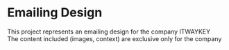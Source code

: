 # Emailing Design

This project represents an emailing design for the company ITWAYKEY <br/>
The content included (images, context) are exclusive only for the company
